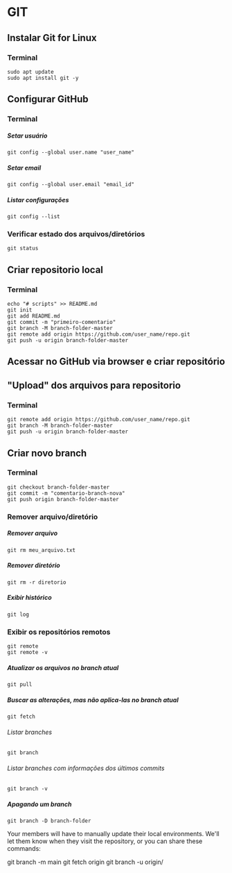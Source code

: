 # GIT

## Instalar Git for Linux
### Terminal
	sudo apt update
	sudo apt install git -y

## Configurar GitHub
### Terminal
##### Setar usuário
	git config --global user.name "user_name"

##### Setar email
	git config --global user.email "email_id"

##### Listar configurações
	git config --list

### Verificar estado dos arquivos/diretórios
	git status

## Criar repositorio local
### Terminal
	echo "# scripts" >> README.md
	git init
	git add README.md
	git commit -m "primeiro-comentario"
	git branch -M branch-folder-master
	git remote add origin https://github.com/user_name/repo.git
	git push -u origin branch-folder-master


## Acessar no GitHub via browser e criar repositório


## "Upload" dos arquivos para repositorio
### Terminal
	git remote add origin https://github.com/user_name/repo.git
	git branch -M branch-folder-master
	git push -u origin branch-folder-master



## Criar novo branch
### Terminal
	git checkout branch-folder-master
	git commit -m "comentario-branch-nova"
	git push origin branch-folder-master


### Remover arquivo/diretório
##### Remover arquivo
	git rm meu_arquivo.txt

##### Remover diretório
	git rm -r diretorio


##### Exibir histórico
	git log

### Exibir os repositórios remotos
	git remote
	git remote -v

##### Atualizar os arquivos no branch atual
	git pull
	
##### Buscar as alterações, mas não aplica-las no branch atual
	git fetch


###### Listar branches
	git branch

###### Listar branches com informações dos últimos commits
	git branch -v


##### Apagando um branch
	git branch -D branch-folder




Your members will have to manually update their local environments. We'll let them know when they visit the repository, or you can share these commands:

git branch -m main <BRANCH>
git fetch origin
git branch -u origin/<BRANCH> <BRANCH>